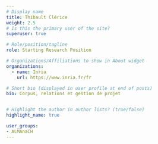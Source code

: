 ```yaml
---
# Display name
title: Thibault Clérice
weight: 2.5
# Is this the primary user of the site?
superuser: true

# Role/position/tagline
role: Starting Research Position

# Organizations/Affiliations to show in About widget
organizations:
  - name: Inria
    url: https://www.inria.fr/fr

# Short bio (displayed in user profile at end of posts)
bio: Corpus, relations et gestion de projet


# Highlight the author in author lists? (true/false)
highlight_name: true

user_groups:
- ALMAnaCH
---
```

